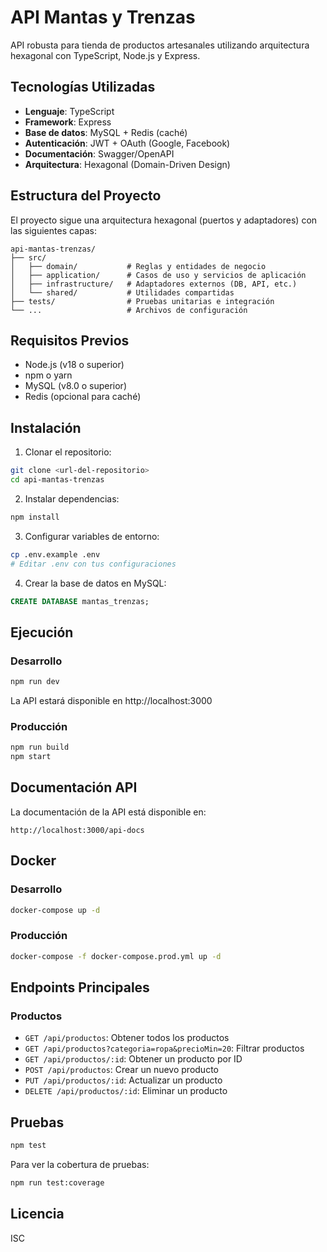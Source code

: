 # API Mantas y Trenzas

API robusta para tienda de productos artesanales utilizando arquitectura hexagonal con TypeScript, Node.js y Express.

## Tecnologías Utilizadas

- **Lenguaje**: TypeScript
- **Framework**: Express
- **Base de datos**: MySQL + Redis (caché)
- **Autenticación**: JWT + OAuth (Google, Facebook)
- **Documentación**: Swagger/OpenAPI
- **Arquitectura**: Hexagonal (Domain-Driven Design)

## Estructura del Proyecto

El proyecto sigue una arquitectura hexagonal (puertos y adaptadores) con las siguientes capas:

```
api-mantas-trenzas/
├── src/
│   ├── domain/           # Reglas y entidades de negocio
│   ├── application/      # Casos de uso y servicios de aplicación
│   ├── infrastructure/   # Adaptadores externos (DB, API, etc.)
│   └── shared/           # Utilidades compartidas
├── tests/                # Pruebas unitarias e integración
└── ...                   # Archivos de configuración
```

## Requisitos Previos

- Node.js (v18 o superior)
- npm o yarn
- MySQL (v8.0 o superior)
- Redis (opcional para caché)

## Instalación

1. Clonar el repositorio:

```bash
git clone <url-del-repositorio>
cd api-mantas-trenzas
```

2. Instalar dependencias:

```bash
npm install
```

3. Configurar variables de entorno:

```bash
cp .env.example .env
# Editar .env con tus configuraciones
```

4. Crear la base de datos en MySQL:

```sql
CREATE DATABASE mantas_trenzas;
```

## Ejecución

### Desarrollo

```bash
npm run dev
```

La API estará disponible en http://localhost:3000

### Producción

```bash
npm run build
npm start
```

## Documentación API

La documentación de la API está disponible en:

```
http://localhost:3000/api-docs
```

## Docker

### Desarrollo

```bash
docker-compose up -d
```

### Producción

```bash
docker-compose -f docker-compose.prod.yml up -d
```

## Endpoints Principales

### Productos

- `GET /api/productos`: Obtener todos los productos
- `GET /api/productos?categoria=ropa&precioMin=20`: Filtrar productos
- `GET /api/productos/:id`: Obtener un producto por ID
- `POST /api/productos`: Crear un nuevo producto
- `PUT /api/productos/:id`: Actualizar un producto
- `DELETE /api/productos/:id`: Eliminar un producto

## Pruebas

```bash
npm test
```

Para ver la cobertura de pruebas:

```bash
npm run test:coverage
```

## Licencia

ISC